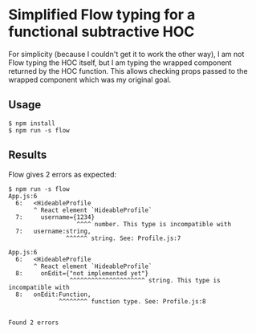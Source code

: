 # Simplified Flow typing for a functional subtractive HOC

For simplicity (because I couldn't get it to work the other way), I am not Flow typing the HOC itself, but I am typing the wrapped component returned by the HOC function. This allows checking props passed to the wrapped component which was my original goal.

## Usage

    $ npm install
    $ npm run -s flow

## Results

Flow gives 2 errors as expected:

    $ npm run -s flow
    App.js:6
      6:   <HideableProfile
           ^ React element `HideableProfile`
      7:     username={1234}
                       ^^^^ number. This type is incompatible with
      7:   username:string,
                    ^^^^^^ string. See: Profile.js:7

    App.js:6
      6:   <HideableProfile
           ^ React element `HideableProfile`
      8:     onEdit={"not implemented yet"}
                     ^^^^^^^^^^^^^^^^^^^^^ string. This type is incompatible with
      8:   onEdit:Function,
                  ^^^^^^^^ function type. See: Profile.js:8


    Found 2 errors
